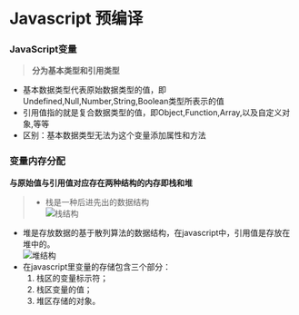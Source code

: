 # Javascript 预编译

### JavaScript变量
> **分为基本类型和引用类型**
* 基本数据类型代表原始数据类型的值，即Undefined,Null,Number,String,Boolean类型所表示的值
* 引用值指的就是复合数据类型的值，即Object,Function,Array,以及自定义对象,等等
* 区别：基本数据类型无法为这个变量添加属性和方法


### 变量内存分配
  **与原始值与引用值对应存在两种结构的内存即栈和堆**
> * 栈是一种后进先出的数据结构  
![栈结构][1]  
* 堆是存放数据的基于散列算法的数据结构，在javascript中，引用值是存放在堆中的。  
![堆结构][2]
* 在javascript里变量的存储包含三个部分：
  1. 栈区的变量标示符；
  2. 栈区变量的值；
  3. 堆区存储的对象。



[1]: https://github.com/lm-JS/js-propotype-this-new-apply-call/blob/master/js-pre-compilation/stack.jpg
[2]: https://github.com/lm-JS/js-propotype-this-new-apply-call/blob/master/js-pre-compilation/heap.jpg
